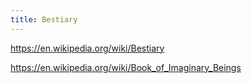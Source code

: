 ```yaml
---
title: Bestiary
---
```


https://en.wikipedia.org/wiki/Bestiary

https://en.wikipedia.org/wiki/Book_of_Imaginary_Beings